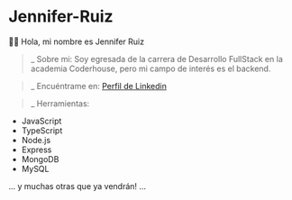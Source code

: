 # Jennifer-Ruiz
👋🏻 Hola, mi nombre es Jennifer Ruiz
>_ Sobre mi:
Soy egresada de la carrera de Desarrollo FullStack en la academia Coderhouse, pero mi campo de interés es el backend.

>_ Encuéntrame en:
<a href="https://www.linkedin.com/in/jennifer-alejandra-ruiz-torlacoff/">Perfil de Linkedin</a>

>_ Herramientas:
- JavaScript
- TypeScript
- Node.js
- Express
- MongoDB
- MySQL

... y muchas otras que ya vendrán! ...
